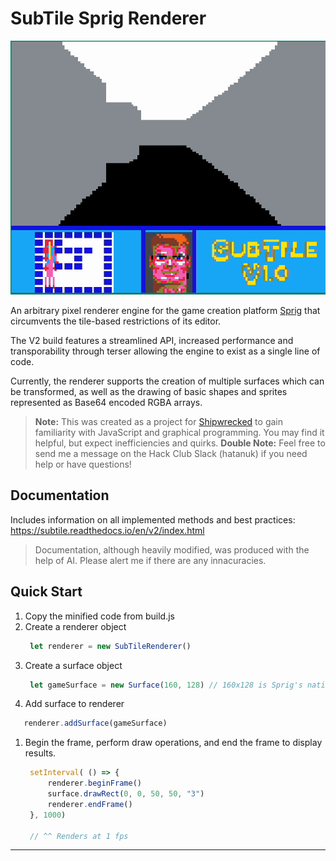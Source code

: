 # SubTile Sprig Renderer

![Demo](./demo/demo.gif)

An arbitrary pixel renderer engine for the game creation platform [Sprig](https://sprig.hackclub.com/) that circumvents the tile-based restrictions of its editor.

The V2 build features a streamlined API, increased performance and transporability through terser allowing the engine to exist as a single line of code. 

Currently, the renderer supports the creation of multiple surfaces which can be transformed, as well as the drawing of basic shapes and sprites represented as Base64 encoded RGBA arrays.
> **Note:** This was created as a project for [Shipwrecked](https://shipwrecked.hackclub.com/bay) to gain familiarity with JavaScript and graphical programming. You may find it helpful, but expect inefficiencies and quirks.
> **Double Note:** Feel free to send me a message on the Hack Club Slack (hatanuk) if you need help or have questions!

## Documentation

Includes information on all implemented methods and best practices:
https://subtile.readthedocs.io/en/v2/index.html

> Documentation, although heavily modified, was produced with the help of AI. Please alert me if there are any innacuracies.

## Quick Start

1. Copy the minified code from build.js
2. Create a renderer object
   ```js
    let renderer = new SubTileRenderer()
   ```
3. Create a surface object
   ```js
    let gameSurface = new Surface(160, 128) // 160x128 is Sprig's native resolution
   ```
4. Add surface to renderer
 ```js
    renderer.addSurface(gameSurface)
   ```
1. Begin the frame, perform draw operations, and end the frame to display results.
   ```js
    setInterval( () => {
        renderer.beginFrame()
        surface.drawRect(0, 0, 50, 50, "3")
        renderer.endFrame()
    }, 1000)

    // ^^ Renders at 1 fps
   ```






---
